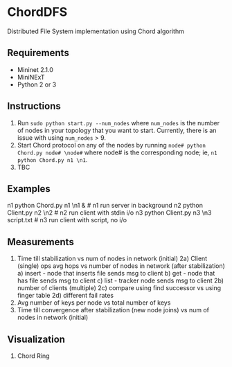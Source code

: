 # ChordDFS
Distributed File System implementation using Chord algorithm

## Requirements
- Mininet 2.1.0
- MiniNExT
- Python 2 or 3


## Instructions
1. Run `sudo python start.py --num_nodes` where `num_nodes` is the number of nodes in your topology that you want to start. Currently, there is an issue with using `num_nodes` > 9.
2. Start Chord protocol on any of the nodes by running `node# python Chord.py node# \node#` where node# is the corresponding node; ie, `n1 python Chord.py n1 \n1`.
3. TBC

## Examples
n1 python Chord.py n1 \n1 &					# n1 run server in background
n2 python Client.py n2 \n2					# n2 run client with stdin i/o
n3 python Client.py n3 \n3 script.txt 		# n3 run client with script, no i/o


## Measurements
1) Time till stabilization vs num of nodes in network (initial)
2a) Client (single) ops avg hops vs number of nodes in network (after stabilization)
	a) insert - node that inserts file sends msg to client
	b) get - node that has file sends msg to client
	c) list - tracker node sends msg to client
2b) number of clients (multiple)
2c) compare using find successor vs using finger table
2d) different fail rates
3) Avg number of keys per node vs total number of keys
4) Time till convergence after stabilization (new node joins) vs num of nodes in network (initial)

## Visualization
1) Chord Ring